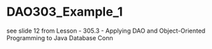 # DAO303_Example_1
see slide 12 from Lesson - 305.3 - Applying DAO and  Object-Oriented Programming to Java Database Conn
